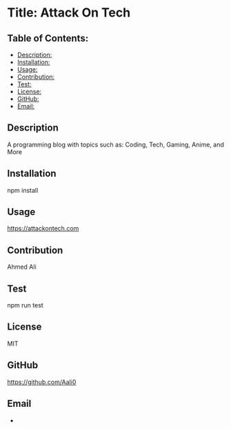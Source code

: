 # Title: Attack On Tech

## Table of Contents:
* [Description: ](#description)
* [Installation:](#installation)
* [Usage: ](#usage)
* [Contribution: ](#contribution)
* [Test: ](#test)
* [License: ](#license)
* [GitHub: ](#github)
* [Email: ](#email)

## Description
A programming blog with topics such as: Coding, Tech, Gaming, Anime, and More

## Installation
npm install

## Usage
https://attackontech.com

## Contribution
Ahmed Ali

## Test
npm run test

## License
MIT

## GitHub
https://github.com/Aali0

## Email
-